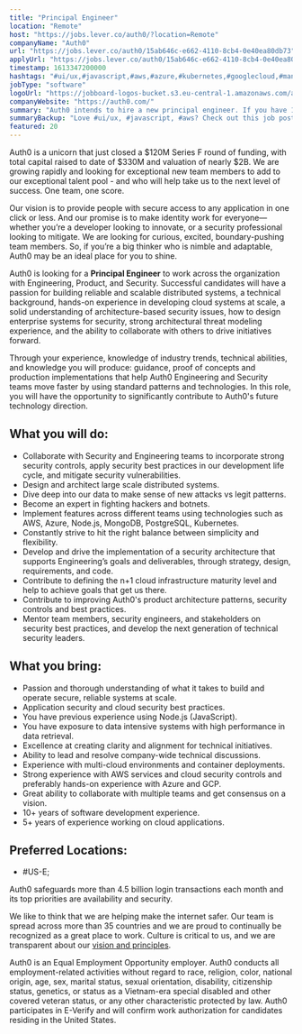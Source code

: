 ```yaml
---
title: "Principal Engineer"
location: "Remote"
host: "https://jobs.lever.co/auth0/?location=Remote"
companyName: "Auth0"
url: "https://jobs.lever.co/auth0/15ab646c-e662-4110-8cb4-0e40ea80db73"
applyUrl: "https://jobs.lever.co/auth0/15ab646c-e662-4110-8cb4-0e40ea80db73/apply"
timestamp: 1613347200000
hashtags: "#ui/ux,#javascript,#aws,#azure,#kubernetes,#googlecloud,#management,#operations,#postgresql,#mongodb"
jobType: "software"
logoUrl: "https://jobboard-logos-bucket.s3.eu-central-1.amazonaws.com/auth0"
companyWebsite: "https://auth0.com/"
summary: "Auth0 intends to hire a new principal engineer. If you have 10+ years of software development experience, consider applying."
summaryBackup: "Love #ui/ux, #javascript, #aws? Check out this job post!"
featured: 20
---
```


Auth0 is a unicorn that just closed a $120M Series F round of funding, with total capital raised to date of $330M and valuation of nearly $2B. We are growing rapidly and looking for exceptional new team members to add to our exceptional talent pool - and who will help take us to the next level of success. One team, one score. 

Our vision is to provide people with secure access to any application in one click or less. And our promise is to make identity work for everyone—whether you’re a developer looking to innovate, or a security professional looking to mitigate. We are looking for curious, excited, boundary-pushing team members. So, if you’re a big thinker who is nimble and adaptable, Auth0 may be an ideal place for you to shine.

Auth0 is looking for a **Principal Engineer** to work across the organization with Engineering, Product, and Security. Successful candidates will have a passion for building reliable and scalable distributed systems, a technical background, hands-on experience in developing cloud systems at scale, a solid understanding of architecture-based security issues, how to design enterprise systems for security, strong architectural threat modeling experience, and the ability to collaborate with others to drive initiatives forward.

Through your experience, knowledge of industry trends, technical abilities, and knowledge you will produce: guidance, proof of concepts and production implementations that help Auth0 Engineering and Security teams move faster by using standard patterns and technologies. In this role, you will have the opportunity to significantly contribute to Auth0's future technology direction.

## What you will do:

*   Collaborate with Security and Engineering teams to incorporate strong security controls, apply security best practices in our development life cycle, and mitigate security vulnerabilities.
*   Design and architect large scale distributed systems.
*   Dive deep into our data to make sense of new attacks vs legit patterns.
*   Become an expert in fighting hackers and botnets.
*   Implement features across different teams using technologies such as AWS, Azure, Node.js, MongoDB, PostgreSQL, Kubernetes.
*   Constantly strive to hit the right balance between simplicity and flexibility.
*   Develop and drive the implementation of a security architecture that supports Engineering’s goals and deliverables, through strategy, design, requirements, and code.
*   Contribute to defining the n+1 cloud infrastructure maturity level and help to achieve goals that get us there.
*   Contribute to improving Auth0's product architecture patterns, security controls and best practices.
*   Mentor team members, security engineers, and stakeholders on security best practices, and develop the next generation of technical security leaders.

## What you bring:

*   Passion and thorough understanding of what it takes to build and operate secure, reliable systems at scale.
*   Application security and cloud security best practices.
*   You have previous experience using Node.js (JavaScript).
*   You have exposure to data intensive systems with high performance in data retrieval.
*   Excellence at creating clarity and alignment for technical initiatives. 
*   Ability to lead and resolve company-wide technical discussions.
*   Experience with multi-cloud environments and container deployments.
*   Strong experience with AWS services and cloud security controls and preferably hands-on experience with Azure and GCP.
*   Great ability to collaborate with multiple teams and get consensus on a vision.
*   10+ years of software development experience.
*   5+ years of experience working on cloud applications.

## Preferred Locations:

*   #US-E;

Auth0 safeguards more than 4.5 billion login transactions each month and its top priorities are availability and security.

We like to think that we are helping make the internet safer. Our team is spread across more than 35 countries and we are proud to continually be recognized as a great place to work. Culture is critical to us, and we are transparent about our [vision and principles](https://auth0.com/blog/the-developer-first-identity-platform-auth0-story-and-future). 

Auth0 is an Equal Employment Opportunity employer. Auth0 conducts all employment-related activities without regard to race, religion, color, national origin, age, sex, marital status, sexual orientation, disability, citizenship status, genetics, or status as a Vietnam-era special disabled and other covered veteran status, or any other characteristic protected by law. Auth0 participates in E-Verify and will confirm work authorization for candidates residing in the United States.
